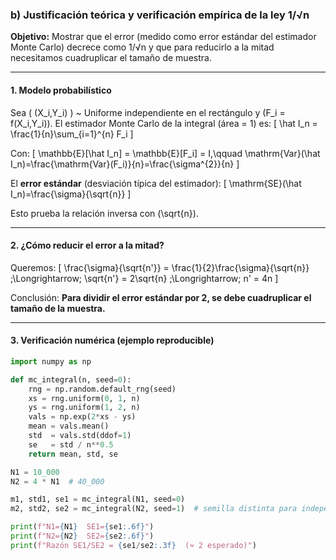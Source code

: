 ### b) Justificación teórica y verificación empírica de la ley 1/√n

**Objetivo:** Mostrar que el error (medido como error estándar del estimador Monte Carlo) decrece como 1/√n y que para reducirlo a la mitad necesitamos cuadruplicar el tamaño de muestra.

---

#### 1. Modelo probabilístico

Sea \( (X_i,Y_i) \) ~ Uniforme independiente en el rectángulo y \(F_i = f(X_i,Y_i)\).
El estimador Monte Carlo de la integral (área = 1) es:
\[
\hat I_n = \frac{1}{n}\sum_{i=1}^{n} F_i
\]

Con:
\[
\mathbb{E}[\hat I_n] = \mathbb{E}[F_i] = I,\qquad
\mathrm{Var}(\hat I_n)=\frac{\mathrm{Var}(F_i)}{n}=\frac{\sigma^{2}}{n}
\]

El **error estándar** (desviación típica del estimador):
\[
\mathrm{SE}(\hat I_n)=\frac{\sigma}{\sqrt{n}}
\]

Esto prueba la relación inversa con \(\sqrt{n}\).

---

#### 2. ¿Cómo reducir el error a la mitad?

Queremos:
\[
\frac{\sigma}{\sqrt{n'}} = \frac{1}{2}\frac{\sigma}{\sqrt{n}}
\;\Longrightarrow\;
\sqrt{n'} = 2\sqrt{n}
\;\Longrightarrow\;
n' = 4n
\]

Conclusión: **Para dividir el error estándar por 2, se debe cuadruplicar el tamaño de la muestra.**

---

#### 3. Verificación numérica (ejemplo reproducible)

````python
import numpy as np

def mc_integral(n, seed=0):
    rng = np.random.default_rng(seed)
    xs = rng.uniform(0, 1, n)
    ys = rng.uniform(1, 2, n)
    vals = np.exp(2*xs - ys)
    mean = vals.mean()
    std  = vals.std(ddof=1)
    se   = std / n**0.5
    return mean, std, se

N1 = 10_000
N2 = 4 * N1  # 40_000

m1, std1, se1 = mc_integral(N1, seed=0)
m2, std2, se2 = mc_integral(N2, seed=1)  # semilla distinta para independencia

print(f"N1={N1}  SE1={se1:.6f}")
print(f"N2={N2}  SE2={se2:.6f}")
print(f"Razón SE1/SE2 = {se1/se2:.3f}  (≈ 2 esperado)")